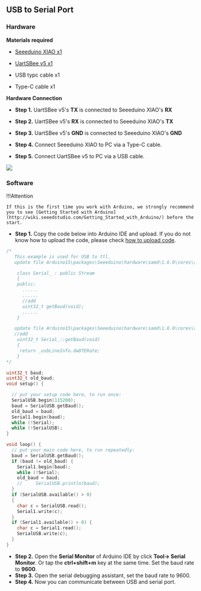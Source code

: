 ## USB to Serial Port


### Hardware

**Materials required**

- [Seeeduino XIAO x1](http://www.seeedstudio.com/.html)

- [UartSBee v5 x1](https://www.seeedstudio.com/UartSBee-V5.html)

- USB typc cable x1

- Type-C cable x1

**Hardware Connection**

- **Step 1.** UartSBee v5's **TX** is connected to Seeeduino XIAO's **RX**

- **Step 2.** UartSBee v5's **RX** is connected to Seeeduino XIAO's **TX**

- **Step 3.** UartSBee v5's **GND** is connected to Seeeduino XIAO's **GND**

- **Step 4.** Connect Seeeduino XIAO to PC via a Type-C cable.

- **Step 5.** Connect UartSBee v5 to PC via a USB cable.

![](https://raw.githubusercontent.com/SeeedDocument/Seeeduino-XIAO/master/img/usb-ttl.jpg)

### Software


!!!Attention

    If this is the first time you work with Arduino, we strongly recommend you to see [Getting Started with Arduino](http://wiki.seeedstudio.com/Getting_Started_with_Arduino/) before the start.



- **Step 1.** Copy the code below into Arduino IDE and upload. If you do not know how to upload the code, please check [how to upload code](http://wiki.seeedstudio.com/Upload_Code/).


```c
/*
   This example is used for USB to ttl.
   update file Arduino15\packages\Seeeduino\hardware\samd\1.6.0\cores\arduino\USB\USBAPI.h

    class Serial_ : public Stream
    {
    public:
      ......
      ......
      //add
      uint32_t getBaud(void);
      ......
    }

   update file Arduino15\packages\Seeeduino\hardware\samd\1.6.0\cores\arduino\USB\CDC.cpp
   //add
    uint32_t Serial_::getBaud(void)
    {
     return _usbLineInfo.dwDTERate;
    }
*/

uint32_t baud;
uint32_t old_baud;
void setup() {

  // put your setup code here, to run once:
  SerialUSB.begin(115200);
  baud = SerialUSB.getBaud();
  old_baud = baud;
  Serial1.begin(baud);
  while (!Serial);
  while (!SerialUSB);
}

void loop() {
  // put your main code here, to run repeatedly:
  baud = SerialUSB.getBaud();
  if (baud != old_baud) {
    Serial1.begin(baud);
    while (!Serial);
    old_baud = baud;
    //     SerialUSB.println(baud);
  }
  if (SerialUSB.available() > 0)
  {
    char c = SerialUSB.read();
    Serial1.write(c);
  }
  if (Serial1.available() > 0) {
    char c = Serial1.read();
    SerialUSB.write(c);
  }
}
```
- **Step 2.** Open the **Serial Monitor** of Arduino IDE by click **Tool-> Serial Monitor**. Or tap the **ctrl+shift+m** key at the same time. Set the baud rate to **9600**.
- **Step 3.** Open the serial debugging assistant, set the baud rate to 9600.
- **Step 4.** Now you can communicate between USB and serial port.